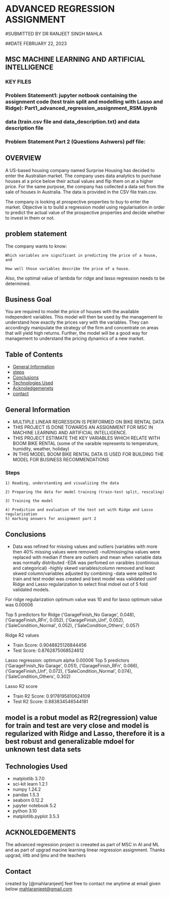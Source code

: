 # ADVANCED REGRESSION ASSIGNMENT

#SUBMITTED BY DR RANJEET SINGH MAHLA

##DATE FEBRUARY 22, 2023

## MSC MACHINE LEARNING AND ARTIFICIAL INTELLIGENCE 


### KEY FILES
### Problem Statement1: jupyter notbook containing the assignment code (test train split and modelling with Lasso and Ridge): Part1_advanced_regression_assignment_RSM.ipynb
### data (train.csv file and data_description.txt) and data description file
### Problem Statement Part 2 (Questions Ashwers) pdf file: 

### 

## OVERVIEW
A US-based housing company named Surprise Housing has decided to enter the Australian market. The company uses data analytics to purchase houses at a price below their actual values and flip them on at a higher price. For the same purpose, the company has collected a data set from the sale of houses in Australia. The data is provided in the CSV file train.csv.

The company is looking at prospective properties to buy to enter the market. Objective is to build a regression model using regularisation in order to predict the actual value of the prospective properties and decide whether to invest in them or not.

## problem statement
The company wants to know:

    Which variables are significant in predicting the price of a house, and

    How well those variables describe the price of a house.

 
Also, the optimal value of lambda for ridge and lasso regression needs to be determined.

## Business Goal 
 
You are required to model the price of houses with the available independent variables. This model will then be used by the management to understand how exactly the prices vary with the variables. They can accordingly manipulate the strategy of the firm and concentrate on areas that will yield high returns. Further, the model will be a good way for management to understand the pricing dynamics of a new market.


## Table of Contents
* [General Information](#general-information)
* [steps](#steps)
* [Conclusions](#conclusions)
* [Technologies Used](#technologies-used)
* [Acknoledgemenets](#acknoledgements)
* [contact](#contact)


<!-- You can include any other section that is pertinent to your problem -->

## General Information
- MULTIPLE LINEAR REGRESSION IS PERFORMED ON BIKE RENTAL DATA
- THIS PROJECT IS DONE TOWARDS AN ASSIGNMENT FOR MSC IN MACHINE LEARNING AND ARTIFICIAL INTELLIGENCE. 
- THIS PROJECT ESTIMATE THE KEY VARIABLES WHICH RELATE WITH BOOM BIKE RENTAL (some of the varaible represents to temperature, humidity, weather, holiday)
- IN THIS MODEL BOOM BIKE RENTAL DATA IS USED FOR BUILDING THE MODEL FOR BUSINESS RECOMMENDATIONS

### Steps 

    1) Reading, understanding and visualizing the data

    2) Preparing the data for model training (train-test split, rescaling)

    3) Training the model

    4) Prediction and evaluation of the test set with Ridge and Lasso regularization
    5) marking answers for assignment part 2



## Conclusions
- Data was refined for missing values and outliers (variables with more then 40% missing values were removed)
-null/missing/na values were replaced with median if there are outliers and mean when variable data was normally distributed
-EDA was perfomed on varaibles (continious and categorical) 
-highly skewd variables/column removed and least skwed column/variables adjusted by combining 
-data were splited to train and test model was created and best model was validated usinf Ridge and Lasso regularization to select final mdoel out of 5 fold validated models. 

For ridge regularization optimum value was 10 and for lasso optimum value was 0.00006

Top 5 predictors for Ridge
('GarageFinish_No Garage', 0.048),
 ('GarageFinish_RFn', 0.052),
 ('GarageFinish_Unf', 0.052),
 ('SaleCondition_Normal', 0.052),
 ('SaleCondition_Others', 0.057)


Ridge R2 values
- Train Score: 0.9048825126844456
- Test Score: 0.8762875068524612



Lasso regression: optimum alpha 0.00006
Top 5 predictors
('GarageFinish_No Garage', 0.051),
 ('GarageFinish_RFn', 0.066),
 ('GarageFinish_Unf', 0.072),
 ('SaleCondition_Normal', 0.074),
 ('SaleCondition_Others', 0.302)

Lasso R2 score 
- Train R2 Score: 0.9178195810624109
 - Test R2 Score: 0.883834546544181


## model is a robut model as R2(regression) value for train and test are very close and model is regularized with Ridge and Lasso, therefore it is a best robust and generalizable mdoel for unknown test data sets 

## Technologies Used
- matplotlib 3.7.0
- sci-kit learn 1.2.1
- numpy 1.24.2
- pandas 1.5.3
- seaborn 0.12.2
- jupyter notebook 5.2
- python 3.10
- matplotlib.pyplot 3.5.3


<!-- As the libraries versions keep on changing, it is recommended to mention the version of library used in this project -->

## ACKNOLEDGEMENTS
The advanced regression project is creeated as part of MSC in AI and ML and as part of upgrad macine learning linear regression assignment. Thanks upgrad, iiitb and ljmu and the teachers 


## Contact
created by [@mahlaranjeet] feel free to contact me anytime at email given below
mahlaranjeet@gmail.com
